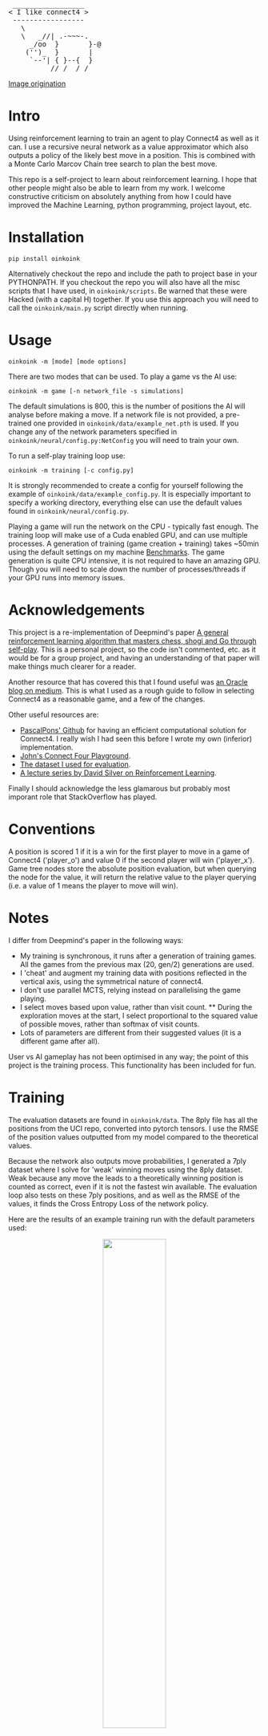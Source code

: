 <pre>
 _________________
< I like connect4 >
 -----------------
   \
   \   _//| .-~~~-.
     _/oo  }       }-@
    ('')_  }       |
     `--'| { }--{  }
          //_/  /_/
</pre>

[Image origination](https://github.com/sckott/cowsay)

# Intro
Using reinforcement learning to train an agent to play Connect4 as well as it can. I use a recursive neural network as a value approximator which also outputs a policy of the likely best move in a position. This is combined with a Monte Carlo Marcov Chain tree search to plan the best move.

This repo is a self-project to learn about reinforcement learning. I hope that other people might also be able to learn from my work. I welcome constructive criticism on absolutely anything from how I could have improved the Machine Learning, python programming, project layout, etc.

# Installation
`pip install oinkoink`

Alternatively checkout the repo and include the path to project base in your PYTHONPATH. If you checkout the repo you will also have all the misc scripts that I have used, in `oinkoink/scripts`. Be warned that these were Hacked (with a capital H) together. If you use this approach you will need to call the `oinkoink/main.py` script directly when running.

# Usage
`oinkoink -m [mode] [mode options]`

There are two modes that can be used. To play a game vs the AI use:

`oinkoink -m game [-n network_file -s simulations]`

The default simulations is 800, this is the number of positions the AI will analyse before making a move.
If a network file is not provided, a pre-trained one provided in `oinkoink/data/example_net.pth` is used. If you change any of the network parameters specified in `oinkoink/neural/config.py:NetConfig` you will need to train your own.

To run a self-play training loop use:

`oinkoink -m training [-c config.py]`

It is strongly recommended to create a config for yourself following the example of `oinkoink/data/example_config.py`. It is especially important to specify a working directory, everything else can use the default values found in `oinkoink/neural/config.py`.

Playing a game will run the network on the CPU - typically fast enough. The training loop will make use of a Cuda enabled GPU, and can use multiple processes. A generation of training (game creation + training) takes ~50min using the default settings on my machine [Benchmarks](https://openbenchmarking.org/user/muff2n). The game generation is quite CPU intensive, it is not required to have an amazing GPU. Though you will need to scale down the number of processes/threads if your GPU runs into memory issues.

# Acknowledgements
This project is a re-implementation of Deepmind's paper [A general reinforcement learning algorithm that
masters chess, shogi and Go through self-play](https://deepmind.com/documents/260/alphazero_preprint.pdf). This is a personal project, so the code isn't commented, etc. as it would be for a group project, and having an understanding of that paper will make things much clearer for a reader.

Another resource that has covered this that I found useful was [an Oracle blog on medium](https://medium.com/oracledevs/lessons-from-implementing-alphazero-7e36e9054191). This is what I used as a rough guide to follow in selecting Connect4 as a reasonable game, and a few of the changes.

Other useful resources are:
* [PascalPons' Github](https://github.com/PascalPons/connect4/tree/a0fcfe9e4eacd6194da8ae138a8e554f381be9e0) for having an efficient computational solution for Connect4. I really wish I had seen this before I wrote my own (inferior) implementation.
* [John's Connect Four Playground](https://tromp.github.io/c4/c4.html).
* [The dataset I used for evaluation](http://archive.ics.uci.edu/ml/datasets/connect-4).
* [A lecture series by David Silver on Reinforcement Learning](http://www0.cs.ucl.ac.uk/staff/d.silver/web/Teaching.html).

Finally I should acknowledge the less glamarous but probably most imporant role that StackOverflow has played.

# Conventions
A position is scored 1 if it is a win for the first player to move in a game of Connect4 ('player_o') and value 0 if the second player will win ('player_x'). Game tree nodes store the absolute position evaluation, but when querying the node for the value, it will return the relative value to the player querying (i.e. a value of 1 means the player to move will win).

# Notes
I differ from Deepmind's paper in the following ways:
* My training is synchronous, it runs after a generation of training games. All the games from the previous max (20, gen/2) generations are used.
* I 'cheat' and augment my training data with positions reflected in the vertical axis, using the symmetrical nature of connect4.
* I don't use parallel MCTS, relying instead on parallelising the game playing.
* I select moves based upon value, rather than visit count.
** During the exploration moves at the start, I select proportional to the squared value of possible moves, rather than softmax of visit counts.
* Lots of parameters are different from their suggested values (it is a different game after all).

User vs AI gameplay has not been optimised in any way; the point of this project is the training process. This functionality has been included for fun.

# Training
The evaluation datasets are found in `oinkoink/data`. The 8ply file has all the positions from the UCI repo, converted into pytorch tensors. I use the RMSE of the position values outputted from my model compared to the theoretical values.

Because the network also outputs move probabilities, I generated a 7ply dataset where I solve for 'weak' winning moves using the 8ply dataset. Weak because any move the leads to a theoretically winning position is counted as correct, even if it is not the fastest win available. The evaluation loop also tests on these 7ply positions, and as well as the RMSE of the values, it finds the Cross Entropy Loss of the network policy.

Here are the results of an example training run with the default parameters used:
<p align="center"><img width="50%" src="8ply.png" /></p>
<p align="center"><img width="50%" src="7ply.png" /></p>
